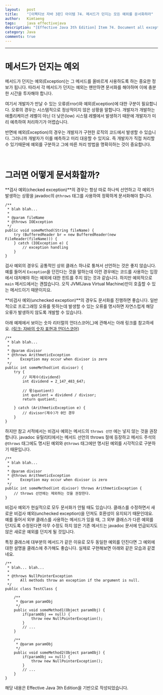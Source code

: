 ```yaml
---
layout:   post
title:    "[이펙티브 자바 3판] 아이템 74. 메서드가 던지는 모든 예외를 문서화하라"
author:   Kimtaeng
tags: 	  java effectivejava
description: "[Effective Java 3th Edition] Item 74. Document all exceptions thrown by each method" 
category: Java
comments: true
---
```


<hr/>

# 메서드가 던지는 예외

메서드가 던지는 예외(Exception)는 그 메서드를 올바르게 사용하도록 하는 중요한 정보가 됩니다.
따라서 각 메서드가 던지는 예외는 왠만하면 문서화를 해야하며 이에 충분한 시간을 투자해야 합니다.

여기서 개발자가 만날 수 있는 오류(Error)와 예외(Exception)에 대한 구분이 필요합니다.
오류의 경우는 시스템적으로 정상적이지 않은 상황을 말합니다. 개발자가 개발하는 애플리케이션 레벨이 아닌
더 낮은(low) 시스템 레벨에서 발생하기 때문에 개발자가 미리 예측하여 처리하기가 어렵습니다.

반면에 예외(Exception)의 경우는 개발자가 구현한 로직의 코드에서 발생할 수 있습니다.
그러니까 개발자가 이를 예측하고 미리 대응할 수 있지요. 즉 개발자가 직접 처리할 수 있기때문에
예외를 구분하고 그에 따른 처리 방법을 명확히하는 것이 중요합니다.

<br/>

# 그러면 어떻게 문서화할까?

**검사 예외(checked exception)**의 경우는 항상 따로 하나씩 선언하고 각 예외가 발생하는 상황을 javadoc의
```@throws``` 태그를 사용하여 정확하게 문서화해야 합니다.

<pre class="line-numbers"><code class="language-java" data-start="1">/**
 * blah blah...
 *
 * @param fileName
 * @throws IOException
 */
public void someMethod(String fileName) {
    try (BufferedReader br = new BufferedReader(new FileReader(fileName))) {
    } catch (IOException e) {
        // exception handling
    }
}
</code></pre>

검사 예외의 경우도 공통적인 상위 클래스 하나로 퉁쳐서 선언하는 것은 좋지 않습니다. 예를 들어서 ```Exception```을 던진다는
것을 말하는데 이런 경우에는 코드를 사용하는 입장에서 대처해야 하는 예외에 대한 힌트를 주지 않는 것과 같습니다.
하지만 예외적으로 ```main``` 메서드에서는 괜찮습니다. 오직 JVM(Java Virtual Machine)만이 호출할 수 있는 메서드이기 때문이지요.

**비검사 예외(unchecked exception)**의 경우도 문서화를 진행하면 좋습니다. 일반적으로 프로그래밍 오류를 뜻하는데 발생할 수 있는
오류를 명시하면 자연스럽게 해당 오류가 발생하지 않도록 개발할 수 있습니다.

아래 예제에서 보이는 숫자 리터럴의 언더스코어(_)에 관해서는 아래 링크를 참고하세요. 
<a href="/post/underscores-in-numeric-literals" target="_blank">(링크: 자바의 숫자 표현과 언더스코어)</a>

<pre class="line-numbers"><code class="language-java" data-start="1">/**
 * blah blah...
 *
 * @param divisor
 * @throws ArithmeticException
 *     Exception may occur when divisor is zero    
 */
public int someMethod(int divisor) {
    try {
        // 피제수(dividend)
        int dividend = 2_147_483_647;

        // 몫(quotient)
        int quotient = dividend / divisor;
        return quotient;

    } catch (ArithmeticException e) {
        // divisor(제수)가 0인 경우
    }
} 
</code></pre>

하지만 참고 서적에서는 비검사 예외는 메서드의 ```throws 선언``` 에는 넣지 않는 것을 권장합니다.
javadoc 유틸리티에서는 메서드 선언의 throws 절에 등장하고 메서드 주석의 ```@throws``` 태그에도 명시된 예외와
```@throws``` 태그에만 명시된 예외를 시각적으로 구분하기 때문입니다.

<pre class="line-numbers"><code class="language-java" data-start="1">/**
 * blah blah...
 *
 * @param divisor
 * @throws ArithmeticException
 *     Exception may occur when divisor is zero    
 */
public int someMethod(int divisor) throws ArithmeticException {
    // throws 선언에는 제외하는 것을 권장한다.
}
</code></pre>

비검사 예외가 현실적으로 모두 문서화가 안될 때도 있습니다. 클래스를 수정하면서 새로운 비검사 예외(unchecked exception)을 던져도
호환성이 유지되기 때문인데요. 예를 들어서 외부 클래스를 사용하는 메서드가 있을 때, 그 외부 클래스가 다른 예외를 던지도록 수정된다면
아무 수정도 하지 않은 기존 메서드는 javadoc 문서에 언급되지도 않은 새로운 예외를 던지게 될 것입니다.

특정 클래스에 대부분의 메서드가 같은 이유로 모두 동일한 예외를 던진다면 그 예외에 대한 설명을 클래스에 추가해도 좋습니다.
실제로 구현해보면 아래와 같은 모습과 같겠네요.

<pre class="line-numbers"><code class="language-java" data-start="1">/**
 * blah... blah...
 *
 * @throws NullPointerException
 *     All methods throw an exception if the argument is null.
 */
public class TestClass {

    /**
     * @param paramObj
     */
    public void someMethod1(Object paramObj) {
        if(paramObj == null) {
            throw new NullPointerException();
        }
        // ...
    }

    /**
     * @param paramObj
     */
    public void someMethod2(Object paramObj) {
        if(paramObj == null) {
            throw new NullPointerException();
        }
        // ...
    }
}
</code></pre>

<div class="post_caption">해당 내용은 Effective Java 3th Edition을 기반으로 작성되었습니다.</div>
